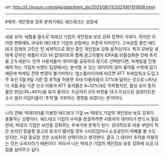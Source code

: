 url: http://it.chosun.com/site/data/html_dir/2021/06/11/2021061101658.html

---

#제목: 개인정보 강화 분위기에도 애드테크는 성장세

---

내용 요약: 애플을 필두로 빅테크 기업의 개인정보 보호 강화 정책이 거세다. 하지만 이러한 변화에도 국내외 애드테크 기업의 성장세는 꾸준히 이어진다.
고속성장 중인 애드테크 업계의 고민은 전 세계적으로 확산 중인 개인정보 강화 움직임이다. 특히 모바일 생태계 강자인 애플이 iOS 14 업데이트와 함께 광고식별자 IDFA를 비활성화한 것에 촉각을 곤두세운다.
만약 사용자들이 데이터를 공유하지 않기로 선택한다면, 마케팅을 진행해야 하는 기업과 브랜드 입장에서는 분석할 수 있는 데이터의 양이 줄어들 수밖에 없기 때문에 마케팅 전략 변경이 불가피하다.
앱스플라이어에 따르면 ATT 프레임워크 도입 2주 후인 5월 9일 기준 앱 추적을 허용한 국내 이용자들이 37%에 달하는 것으로 나타났다. 6월 8일 기준 신규 이용자 ATT 동의율은 8~12%대로 하락했지만,
활성 유저 동의율은 현상(35~40%)을 유지 중이다. 지금까지 iOS 버전을 14.5 이상으로 업데이트한 소수 얼리 어답터들이 ‘추적’을 거부하는 경향을 보였다는 분석이다.

---

나의 견해: 빅데이터를 이용한 애드테크 기업 vs 빅테크 기업의 개인정보 보호 강화가 충돌하는 상황이다.
애드테크 기업이 수익을 창출하려면 사용자의 데이터가 반드시 필요한데, 빅테크 기업은 보안을 강화하는 추세기에 문제가 된다.
상대적으로 비용 부담이 적은 온라인 맞춤형 광고의 효과가 떨어질 경우 스타트업이나 소상공인이 피해를 볼 수도 있지만, 가장 중요한 것은 소비자의 선택이라고 생각한다.
결국 그 데이터 추적을 허용하는 것은 소비자이기 때문이다. 따라서 나는 빅테크 기업의 개인정보 보호 강화에 조금 더 힘을 실어주고 싶다.
